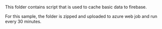 This folder contains script that is used to cache basic data to firebase.

For this sample, the folder is zipped and uploaded to azure web job and run every 30 minutes.
